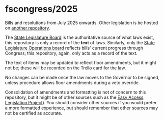 # fscongress/2025

Bills and resolutions from July 2025 onwards. Other legislation is be hosted on [another repository](https://github.com/fscongress).

The [State Legislature Board](https://trello.com/b/yXIDv41R/state-legislature-board) is the authoritative source of what laws exist, this repository is only a record of the **text** of laws. Similarly, only the [State Legislature Operations board](https://trello.com/b/Paha9q5g/state-legislature-operations) reflects bills' current progress through Congress; this repository, again, only acts as a record of the text.

The text of items may be updated to reflect floor amendments, but it might not be; these will be recorded on the Trello card for the law.

No changes can be made once the law moves to the Governor to be signed, unless procedure allows floor amendments during a veto override.

Consolidation of amendments and formatting is not of concern to this repository, but it might be of other sources such as the [Easy Access Legislation Project](https://trello.com/b/RKOOkGKX/easy-access-legislation-project)). You should consider other sources if you would prefer a more formatted experience, but should remember that other sources may not be certified as accurate.
